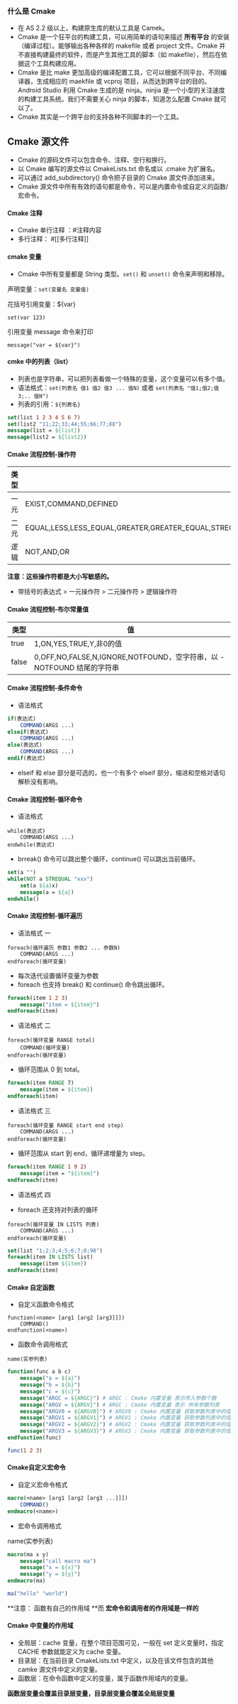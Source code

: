 ### 什么是 Cmake

* 在 AS 2.2 级以上，构建原生库的默认工具是 Camek。
* Cmake 是一个狂平台的构建工具，可以用简单的语句来描述 **所有平台** 的安装（编译过程）。能够输出各种各样的 makefile 或者 project 文件。Cmake 并不直接构建最终的软件，而是产生其他工具的脚本（如 makefile），然后在依据这个工具构建应用。
* Cmake 是比 make 更加高级的编译配置工具，它可以根据不同平台、不同编译器，生成相应的 maekfile 或 vcproj 项目，从而达到跨平台的目的。Android Studio 利用 Cmake 生成的是 ninja。ninjia 是一个小型的关注速度的构建工具系统。我们不需要关心 ninja 的脚本，知道怎么配置 Cmake 就可以了。
* Cmake 其实是一个跨平台的支持各种不同脚本的一个工具。

## Cmake 源文件

* Cmake 的源码文件可以包含命令、注释、空行和换行。
* 以 Cmake 编写的源文件以 CmakeLists.txt 命名或以 .cmake 为扩展名。
* 可以通过 add_subdirectory() 命令把子目录的 Cmake 源文件添加进来。
* Cmake 源文件中所有有效的语句都是命令，可以是内置命令或自定义的函数/宏命令。

#### Cmake 注释

* Cmake 单行注释 ：#注释内容
* 多行注释： #[[多行注释]]

#### cmake 变量

* Cmake 中所有变量都是 String 类型。`set()` 和 `unset()` 命令来声明和移除。

声明变量：`set(变量名 变量值)` 

花括号引用变量：${var}

`set(var 123)`

引用变量 message 命令来打印 

`message("var = ${var}")`

#### cmke 中的列表（list）

* 列表也是字符串，可以把列表看做一个特殊的变量，这个变量可以有多个值。
* 语法格式：`set(列表名 值1 值2 值3 ... 值N)`  或者 `set(列表名 "值1;值2;值3;.. 值N")`
* 列表的引用：`${列表名}`

```cmake
set(list 1 2 3 4 5 6 7)
set(list2 "11;22;33;44;55;66;77;88")
message(list = ${list})
message(list2 = ${list2})
```

#### Cmake 流程控制-操作符

| 类型 | 名称                                                         |
| ---- | ------------------------------------------------------------ |
| 一元 | EXIST,COMMAND,DEFINED                                        |
| 二元 | EQUAL,LESS,LESS_EQUAL,GREATER,GREATER_EQUAL,STREQUAL,STRLESS,STRLESS_EQUAL,STRGREATER,STRGREATER_EQUAL,VERSION_EQUAL,VERIOSN_LESS,VERSION_LESS_EQUAL,VERSION_GREATER,VERSION_GREATER_EQUAL,MATCHE |
| 逻辑 | NOT,AND,OR                                                   |

**注意：这些操作符都是大小写敏感的。**

* 带括号的表达式 > 一元操作符 > 二元操作符 > 逻辑操作符

#### Cmake 流程控制-布尔常量值

| 类型  | 值                                                           |
| ----- | ------------------------------------------------------------ |
| true  | 1,ON,YES,TRUE,Y,非0的值                                      |
| false | 0,OFF,NO,FALSE,N,IGNORE,NOTFOUND，空字符串，以 -NOTFOUND 结尾的字符串 |

#### Cmake 流程控制-条件命令

* 语法格式

```cmake
if(表达式)
	COMMAND(ARGS ...)
elseif(表达式)
	COMMAND(ARGS ...)
else(表达式)
	COMMAND(ARGS ...)
endif(表达式)
```

* elseif 和 else 部分是可选的，也一个有多个 elseif 部分，缩进和空格对语句解析没有影响。

#### Cmake 流程控制-循环命令

* 语法格式

```
while(表达式)
	COMMAND(ARGS ...)
endwhile(表达式)
```

* brreak() 命令可以跳出整个循环，continue() 可以跳出当前循环。

```cmake
set(a "")
while(NOT a STREQUAL "xxx")
    set(a ${a}x)
    message(a = ${a})
endwhile()
```

#### Cmake 流程控制-循环遍历

* 语法格式 一

```
foreach(循环遍历 参数1 参数2 ... 参数N)
	COMMAND(ARGS ...)
endforeach(循环变量)
```

* 每次迭代设置循环变量为参数
* foreach 也支持 break() 和 continue() 命令跳出循环。

```cmake
foreach(item 1 2 3)
    message("item = ${item}")
endforeach(item) 
```

* 语法格式 二

```
foreach(循环变量 RANGE total)
	COMMAND(循环变量)
endforeach(循环变量)
```

* 循环范围从 0 到 total。

```cmake
foreach(item RANGE 7)
    message(item = ${item})
endforeach(item)
```

* 语法格式 三

```
foreach(循环变量 RANGE start end step)
	COMMAND(ARGS ...)
endforeach(循环变量)
```

* 循环范围从 start 到 end，循环递增量为 step。

```cmake
foreach(item RANGE 1 9 2)
    message(item = "${item}")
endforeach(item)
```

* 语法格式 四

* foreach 还支持对列表的循环

```
foreach(循环变量 IN LISTS 列表)
    COMMAND(ARGS ...)
endforeach(循环变量)
```

```cmake
set(list "1;2;3;4;5;6;7;8;98")
foreach(item IN LISTS list)
    message(item ${item})
endforeach(item)
```

#### Cmake 自定函数

* 自定义函数命令格式

```
function(<name> [arg1 [arg2 [arg3]]])
	COMMAND()
endfunction(<name>)
```

* 函数命令调用格式

`name(实参列表)`

```cmake
function(func a b c)
    message("a = ${a}")
    message("b = ${b}")
    message("c = ${c}")
    message("ARGC = ${ARGC}") # ARGC : Cmake 内置变量 表示传入参数个数
    message("ARGV = ${ARGV}") # ARGC : Cmake 内置变量 表示 所有参数列表
    message("ARGV0 = ${ARGV0}") # ARGV0 : Cmake 内置变量 获取参数列表中的值
    message("ARGV1 = ${ARGV1}") # ARGV1 : Cmake 内置变量 获取参数列表中的值
    message("ARGV2 = ${ARGV2}") # ARGV2 : Cmake 内置变量 获取参数列表中的值
    message("ARGV3 = ${ARGV3}") # ARGV3 : Cmake 内置变量 获取参数列表中的值 为空
endfunction(func)

func(1 2 3)
```

#### Cmake自定义宏命令

* 自定义宏命令格式

```cmake
macro(<name> [arg1 [arg2 [arg3 ...]]])
	COMMAND()
endmacro(<name>)
```

* 宏命令调用格式

name(实参列表)

```cmake
macro(ma x y)
    message("call macro ma")
    message("x = ${x}")
    message("y = ${y}")
endmacro(ma)

ma("hello" "world")
```

**注意： 函数有自己的作用域  **而 **宏命令和调用者的作用域是一样的**

#### Cmake 中变量的作用域

* 全局层：cache 变量，在整个项目范围可见，一般在 set 定义变量时，指定 CACHE 参数就能定义为 cache 变量。
* 目录层：在当前目录 CmakeLists.txt 中定义，以及在该文件包含的其他 camke 源文件中定义的变量。
* 函数层：在命令函数中定义的变量，属于函数作用域内的变量。

**函数层变量会覆盖目录层变量，目录层变量会覆盖全局层变量**